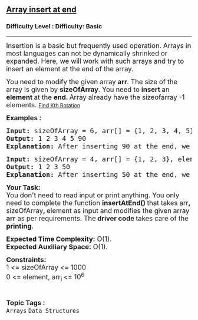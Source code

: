 <h2><a href="https://www.geeksforgeeks.org/problems/array-insert-at-end/1?track=DS-Python-Arrays&batchId=273">Array insert at end</a></h2><h3>Difficulty Level : Difficulty: Basic</h3><hr><div class="problems_problem_content__Xm_eO"><p><span style="font-size: 18px;">Insertion is a basic but frequently used operation. Arrays in most languages can not be dynamically shrinked or expanded. Here, we will work with such arrays and try to insert an element at the end of the array.</span></p>
<p><span style="font-size: 18px;">You need to modify the given array <strong>arr</strong>. The size of the array is given by <strong>sizeOfArray</strong>. You need to <strong>insert </strong>an <strong>element </strong>at the&nbsp;<strong>end. </strong>Array already have the sizeofarray -1 elements. </span><a class="reportedIssues_anchorTag__VKRFb" href="https://www.geeksforgeeks.org/problems/rotation4723/1?utm_source=youtube&amp;utm_medium=collab_striver_ytdescription&amp;utm_campaign=rotation" target="_blank" rel="noopener noreferrer">Find Kth Rotation</a></p>
<p><span style="font-size: 18px;"><strong>Examples :<br></strong></span></p>
<pre><span style="font-size: 18px;"><strong>Input: </strong>sizeOfArray = 6, arr[] = {1, 2, 3, 4, 5}, element = 90
<strong>Output: </strong>1 2 3 4 5 90
<strong>Explanation: </strong>After inserting 90 at the end, we have array elements as 1 2 3 4 5 90.</span></pre>
<pre><span style="font-size: 18px;"><strong>Input: </strong>sizeOfArray = 4, arr[] = {1, 2, 3}, element = 50
<strong>Output: </strong>1 2 3 50
<strong>Explanation: </strong>After inserting 50 at the end, we have array elements as 1 2 3 50.</span>
</pre>
<p><strong><span style="font-size: 18px;">Your Task:</span></strong><br><span style="font-size: 18px;">You don't need to read input or print anything.&nbsp;You only need to complete the function <strong>insertAtEnd() </strong>that takes arr<strong>, </strong>sizeOfArray<strong>, </strong>element as input and modifies the given array <strong>arr</strong> as per requirements. The<strong> driver code </strong>takes care of the <strong>printing</strong>.</span></p>
<p><span style="font-size: 18px;"><strong>Expected Time Complexity:</strong>&nbsp;O(1).<br><strong>Expected Auxiliary Space:</strong>&nbsp;O(1).</span></p>
<p><strong><span style="font-size: 18px;">Constraints:</span></strong><br><span style="font-size: 18px;">1 &lt;= sizeOfArray &lt;= 1000<br>0 &lt;= element, arr<sub>i </sub>&lt;= 10<sup>6</sup></span></p></div><br><p><span style=font-size:18px><strong>Topic Tags : </strong><br><code>Arrays</code>&nbsp;<code>Data Structures</code>&nbsp;